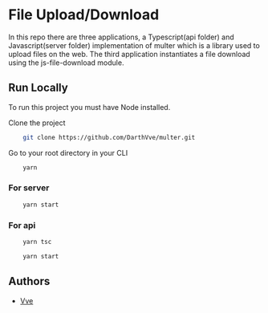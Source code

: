 # File Upload/Download

In this repo there are three applications, a Typescript(api folder) and Javascript(server folder) implementation of multer which is a library used to upload files on the web. The third application instantiates a file download using the js-file-download module.

## Run Locally

To run this project you must have Node installed.

Clone the project

```bash
    git clone https://github.com/DarthVve/multer.git
```

Go to your root directory in your CLI

```bash
    yarn
```

### For server

```bash
    yarn start
```

### For api

```bash
    yarn tsc
```

```bash
    yarn start
```

## Authors

- [Vve](https://www.linkedin.com/in/viremaj)
